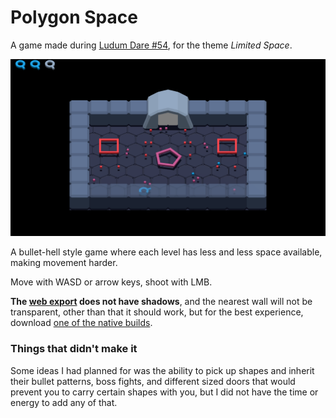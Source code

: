 # Polygon Space

A game made during [Ludum Dare
#54](https://ldjam.com/events/ludum-dare/54/polygon-space), for the theme
_Limited Space_.

![Screenshot](screenshot.png)

A bullet-hell style game where each level has less and less space available,
making movement harder.

Move with WASD or arrow keys, shoot with LMB.

**The [web export](https://kwarf.itch.io/polygon-space) does not have shadows**,
and the nearest wall will not be transparent, other than that it should work,
but for the best experience, download [one of the native
builds](https://github.com/Kwarf/ld54/releases).

### Things that didn't make it

Some ideas I had planned for was the ability to pick up shapes and inherit their
bullet patterns, boss fights, and different sized doors that would prevent you
to carry certain shapes with you, but I did not have the time or energy to add
any of that.
